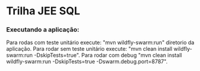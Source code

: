 # Trilha JEE SQL

### Executando a aplicação:

Para rodas com teste unitário execute: "mvn wildfly-swarm:run" diretorio da aplicação.
Para rodar sem teste unitário execute: "mvn clean install wildfly-swarm:run -DskipTests=true".
Para rodar com debug "mvn clean install wildfly-swarm:run -DskipTests=true -Dswarm.debug.port=8787".
